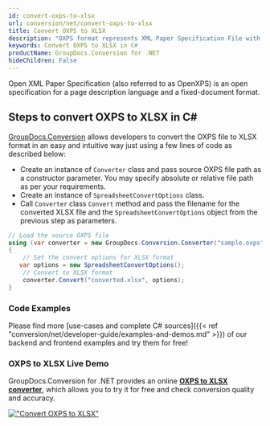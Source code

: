 ```yaml
---
id: convert-oxps-to-xlsx
url: conversion/net/convert-oxps-to-xlsx
title: Convert OXPS to XLSX
description: "OXPS format represents XML Paper Specification File with .oxps extension. Learn how to convert OXPS to XLSX file programmatically in C# language using GroupDocs.Conversion for .NET library."
keywords: Convert OXPS to XLSX in C#
productName: GroupDocs.Conversion for .NET
hideChildren: False
---
```


Open XML Paper Specification (also referred to as OpenXPS) is an open specification for a page description language and a fixed-document format.

## Steps to convert OXPS to XLSX in C#

[GroupDocs.Conversion](https://products.groupdocs.com/conversion/net) allows developers to convert the OXPS file to XLSX format in an easy and intuitive way just using a few lines of code as described below:

* Create an instance of `Converter` class and pass source OXPS file path as a constructor parameter. You may specify absolute or relative file path as per your requirements. 
* Create an instance of `SpreadsheetConvertOptions` class.
* Call `Converter` class `Convert` method and pass the filename for the converted XLSX file and the `SpreadsheetConvertOptions` object from the previous step as parameters.

```csharp
// Load the source OXPS file
using (var converter = new GroupDocs.Conversion.Converter("sample.oxps"))
{
    // Set the convert options for XLSX format
   var options = new SpreadsheetConvertOptions();
    // Convert to XLSX format
    converter.Convert("converted.xlsx", options);
}
```

### Code Examples

Please find more [use-cases and complete C# sources]({{< ref "conversion/net/developer-guide/examples-and-demos.md" >}}) of our backend and frontend examples and try them for free!

### OXPS to XLSX Live Demo

GroupDocs.Conversion for .NET provides an online [**OXPS to XLSX converter**](https://products.groupdocs.app/conversion/oxps-to-xlsx), which allows you to try it for free and check conversion quality and accuracy.

[!["Convert OXPS to XLSX"](conversion/net/images/convert-to-xlsx/convert-oxps-to-xlsx.png)](https://products.groupdocs.app/conversion/oxps-to-xlsx)